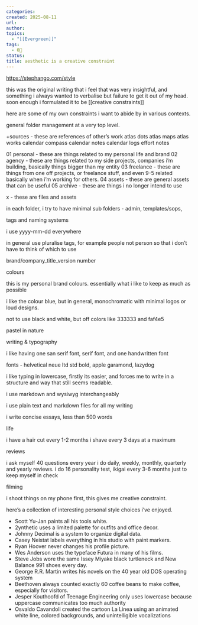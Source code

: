 ```yaml
---
categories:
created: 2025-08-11
url:
author:
topics:
  - "[[Evergreen]]"
tags:
  - 0🌲
status:
title: aesthetic is a creative constraint
---
```

https://stephango.com/style

this was the original writing that i feel that was very insightful, 
and something i always wanted to verbalise but failure to get it out of my head. soon enough i formulated it to be [[creative constraints]]

here are some of my own constraints i want to abide by in various contexts.

general folder management at a very top level.

+sources - these are references of other’s work
atlas dots
atlas maps
atlas works
calendar compass
calendar notes
calendar logs
effort notes

01 personal - these are things related to my personal life and brand 
02 agency - these are things related to my side projects, companies i’m building, basically things bigger than my entity 
03 freelance - these are things from one off projects, or freelance stuff, and even 9-5 related basically when i’m working for others.
04 assets - these are general assets that can be useful
05 archive - these are things i no longer intend to use 

x - these are files and assets

in each folder, i try to have minimal sub folders - admin, templates/sops, 

tags and naming systems

i use yyyy-mm-dd everywhere

in general use pluralise tags, for example people not person so that i don’t have to think of which to use

brand/company_title_version number

colours

this is my personal brand colours. essentially what i like to keep as much as possible

i like the colour blue, but in general, monochromatic with minimal logos or loud designs.

not to use black and white, but off colors like 333333 and faf4e5

pastel in nature

writing & typography 

i like having one san serif font, serif font, and one handwritten font

fonts - helvetical neue ltd std bold, apple garamond, lazydog

i like typing in lowercase, firstly its easier, and forces me to write in a structure and way that still seems readable.

i use markdown and wysiwyg interchangeably 

i use plain text and markdown files for all my writing 

i write concise essays, less than 500 words

life

i have a hair cut every 1-2 months
i shave every 3 days at a maximum

reviews

i ask myself 40 questions every year
i do daily, weekly, monthly, quarterly and yearly reviews.
i do 16 personality test, ikigai every 3-6 months just to keep myself in check

filming

i shoot things on my phone first, this gives me creative constraint. 

here’s a collection of interesting personal style choices i’ve enjoyed.

* Scott Yu-Jan paints all his tools white.
* 2ynthetic uses a limited palette for outfits and office decor.
* Johnny Decimal is a system to organize digital data.
* Casey Neistat labels everything in his studio with paint markers.
* Ryan Hoover never changes his profile picture.
* Wes Anderson uses the typeface Futura in many of his films.
* Steve Jobs wore the same Issey Miyake black turtleneck and New Balance 991 shoes every day.
* George R.R. Martin writes his novels on the 40 year old DOS operating system
* Beethoven always counted exactly 60 coffee beans to make coffee, especially for visitors.
* Jesper Kouthoofd of Teenage Engineering only uses lowercase because uppercase communicates too much authority
* Osvaldo Cavandoli created the cartoon La Linea using an animated white line, colored backgrounds, and unintelligible vocalizations
